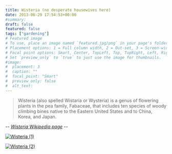 ```yaml
---
title: Wisteria (no desperate housewives here)
date: 2013-06-29 17:54:53+00:00
#summary:
draft: false
featured: false
tags: ["gardening"]
# Featured image
# To use, place an image named `featured.jpg/png` in your page's folder.
# Placement options: 1 = Full column width, 2 = Out-set, 3 = Screen-width
# Focal point options: Smart, Center, TopLeft, Top, TopRight, Left, Right, BottomLeft, Bottom, BottomRight
# Set `preview_only` to `true` to just use the image for thumbnails.
#image:
#  placement: 3
#  caption: ""
#  focal_point: "Smart"
#  preview_only: false
#  alt_text:
---
```


<blockquote>Wisteria (also spelled Wistaria or Wysteria) is a genus of flowering plants in the pea family, Fabaceae, that includes ten species of woody climbing bines native to the Eastern United States and to China, Korea, and Japan.</blockquote>



_-- [Wisteria Wikipedia page](http://en.wikipedia.org/wiki/Wisteria) --_

[![Wisteria (1)](http://www.kartikkumar.com/wp-content/uploads/2013/06/2013-06-06-10.16.12.jpg)
](http://www.kartikkumar.com/wp-content/uploads/2013/06/2013-06-06-10.16.12.jpg)

[![Wisteria (2)](http://www.kartikkumar.com/wp-content/uploads/2013/06/2013-06-06-10.16.16.jpg)
](http://www.kartikkumar.com/wp-content/uploads/2013/06/2013-06-06-10.16.16.jpg)


